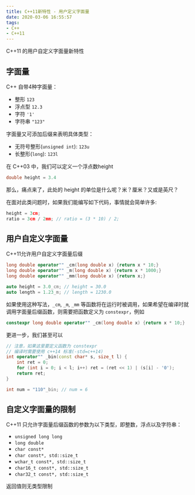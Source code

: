 ```yaml
---
title: C++11新特性 - 用户定义字面量
date: 2020-03-06 16:55:57
tags:
- C++
- C++11
---
```

C++11 的用户自定义字面量新特性
<!-- More -->

## 字面量
C++ 自带4种字面量：
- 整形 `123`
- 浮点型 `12.3`
- 字符 `'1'`
- 字符串 `"123"`

字面量又可添加后缀来表明具体类型：
- 无符号整形(`unsigned int`): `123u`
- 长整形(`long`): `123l`

在 C++03 中，我们可以定义一个浮点数height
```C++
double height = 3.4
```
那么，痛点来了，此处的 height 的单位是什么呢？米？厘米？又或是英尺？

在面对此类问题时，如果我们能编写如下代码，事情就会简单许多:
```C++
height = 3cm;
ratio = 3cm / 2mm; // ratio = (3 * 10) / 2;
```

## 用户自定义字面量
C++11允许用户自定义字面量后缀

```C++
long double operator"" _cm(long double x) {return x * 10;}
long double operator"" _m(long double x) {return x * 1000;}
long double operator"" _mm(long double x) {return x;}

auto height = 3.0_cm; // height = 30.0
auto length = 1.23_m; // length = 1230.0
```

如果使用这种写法，`_cm`, `_m`, `_mm` 等函数将在运行时被调用，如果希望在编译时就调用字面量后缀函数，则需要把函数定义为 `constexpr`，例如

```C++
constexpr long double operator"" _cm(long double x) {return x * 10;}
```

更进一步，我们甚至可以
```C++
// 注意，如果这里要定义函数为 constexpr
// 编译时需要使用 c++14 标准(-std=c++14)
int operator"" _bin(const char* s, size_t l) {
    int ret = 0;
    for (int i = 0; i < l; i++) ret = (ret << 1) | (s[i] - '0');
    return ret;
}

int num = "110"_bin; // num = 6
```

## 自定义字面量的限制
C++11 只允许字面量后缀函数的参数为以下类型，即整数，浮点以及字符串：
   
- `unsigned long long`
- `long double`
- `char const*`
- `char const*, std::size_t`
- `wchar_t const*, std::size_t`
- `char16_t const*, std::size_t`
- `char32_t const*, std::size_t`

返回值则无类型限制